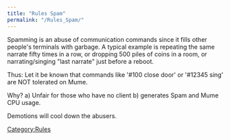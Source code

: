 ```yaml
---
title: "Rules Spam"
permalink: "/Rules_Spam/"
---
```


Spamming is an abuse of communication commands since it fills other
people's terminals with garbage. A typical example is repeating the same
narrate fifty times in a row, or dropping 500 piles of coins in a room,
or narrating/singing "last narrate" just before a reboot.

Thus: Let it be known that commands like '#100 close door' or '#12345
sing' are NOT tolerated on Mume.

Why? a) Unfair for those who have no client b) generates Spam and Mume
CPU usage.

Demotions will cool down the abusers.

[Category:Rules](Category:Rules "wikilink")